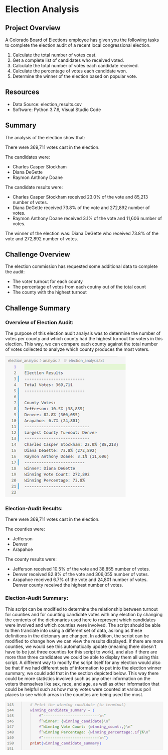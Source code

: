 # Election Analysis

## Project Overview
A Colorado Board of Elections employee has given you the following tasks to complete the election audit of a recent local congressional election.

1. Calculate the total number of votes cast.
2. Get a complete list of candidates who received voted.
3. Calculate the total number of votes each candidate received. 
4. Calculate the percentage of votes each candidate won. 
5. Determine the winner of the election based on popular vote. 

## Resources
- Data Source: election_results.csv
- Software: Python 3.7.6, Visual Studio Code 

## Summary 
The analysis of the election show that: 

There were 369,711 votes cast in the election.

The candidates were:
- Charles Casper Stockham
- Diana DeGette
- Raymon Anthony Doane

The candidate results were: 
- Charles Casper Stockham received 23.0% of the vote and 85,213 number of votes. 
- Diana DeGette received 73.8% of the vote and 272,892 number of votes.
- Raymon Anthony Doane received 3.1% of the vote and 11,606 number of votes.

The winner of the election was: Diana DeGette who received 73.8% of the vote and 272,892 number of votes.

## Challenge Overview
The election commission has requested some additional data to complete the audit:
- The voter turnout for each county
- The percentage of votes from each coutny out of the total count
- The county with the highest turnout

## Challenge Summary 
### Overview of Election Audit: 
The purpose of this election audit analysis was to determine the number of votes per county and which county had the highest turnout for voters in this election. This way, we can compare each county against the total number of votes collected to analyze which county produces the most voters. 

![election_results_deliverable](/election_results_deliverable.png)

### Election-Audit Results:

There were 369,711 votes cast in the election.

The counties were:
- Jefferson
- Denver
- Arapahoe

The county results were:
- Jefferson received 10.5% of the vote and 38,855 number of votes.
- Denver received 82.8% of the vote and 306,055 number of votes.
- Arapahoe received 6.7% of the vote and 24,801 number of votes.
Denver county received the highest number of votes. 

### Election-Audit Summary: 
This script can be modified to determine the relationship between turnout for counties and for counting candidate votes with any election by changing the contents of the dictionaries used here to represent which candidates were involved and which counties were involved. The script should be able to then translate into using a different set of data, as long as these definitions in the dictonary are changed. In addition, the script can be modified to change how we can view the results displayed. If there are more counties, we would see this automatically update (meaning there doesn't have to be just three counties for this script to work), and also if there are more than three candidates we could be able to display them all using this script. A different way to modify the script itself for any election would also be that if we had different sets of information to put into the election winner summary, we could add that in the section depicted below. This way there could be more statistics involved such as any other information on the voters themselves like sex, race, and age, as well as other information that could be helpful such as how many votes were counted at various poll places to see which areas in the counties are being used the most. 

![modification_1_ch3](/modification_1_ch3.png)
